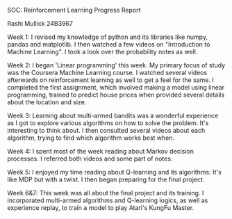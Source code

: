 SOC: Reinforcement Learning
Progress Report

Rashi Mullick 24B3967

Week 1:  I revised my knowledge of python and its libraries like numpy, pandas and matplotlib. I then watched a few videos on "Introduction to Machine Learning". I took a look over the probability notes as well.

Week 2: I began 'Linear programming' this week. My primary focus of study was the Coursera Machine Learning course. I watched several videos afterwards on reinforcement learning as well to get a feel for the same. I completed the first assignment, which involved making a model using linear programming, trained to predict house prices when provided several details about the location and size.

Week 3: Learning about multi-armed bandits was a wonderful experience as I got to explore various algorithms on how to solve the problem. It's interesting to think about. I then consulted several videos about each algorithm, trying to find which algorithm works best when.

Week 4: I spent most of the week reading about Markov decision processes. I referred both videos and some part of notes.

Week 5: I enjoyed my time reading about Q-learning and its algorithms: It's like MDP but with a twist. I then began preparing for the final project.

Week 6&7: This week was all about the final project and its training. I incorporated multi-armed algorithms and Q-learning logics, as well as experience replay, to train a model to play Atari's KungFu Master.
